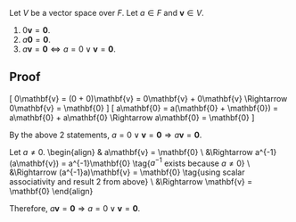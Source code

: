 Let $V$ be a vector space over $F$. Let $a \in F$ and $\mathbf{v} \in V$.

1.  $0\mathbf{v} = \mathbf{0}$.
2.  $a\mathbf{0} = \mathbf{0}$.
3.  $a\mathbf{v} = \mathbf{0} \iff a = 0 \vee \mathbf{v} = \mathbf{0}$.

## Proof

\[ 0\mathbf{v} = (0 + 0)\mathbf{v} = 0\mathbf{v} + 0\mathbf{v} \Rightarrow 0\mathbf{v} = \mathbf{0} \]
\[ a\mathbf{0} = a(\mathbf{0} + \mathbf{0}) = a\mathbf{0} + a\mathbf{0} \Rightarrow a\mathbf{0} = \mathbf{0} \]

By the above 2 statements, $a = 0 \vee \mathbf{v} = \mathbf{0} \Rightarrow a\mathbf{v} = \mathbf{0}$.

Let $a \neq 0$.
\begin{align}
& a\mathbf{v} = \mathbf{0}
\\ &\Rightarrow a^{-1}(a\mathbf{v}) = a^{-1}\mathbf{0} \tag{$a^{-1}$ exists because $a \neq 0$}
\\ &\Rightarrow (a^{-1}a)\mathbf{v} = \mathbf{0} \tag{using scalar associativity and result 2 from above}
\\ &\Rightarrow \mathbf{v} = \mathbf{0}
\end{align}

Therefore, $a\mathbf{v} = \mathbf{0} \Rightarrow a = 0 \vee \mathbf{v} = \mathbf{0}$.
